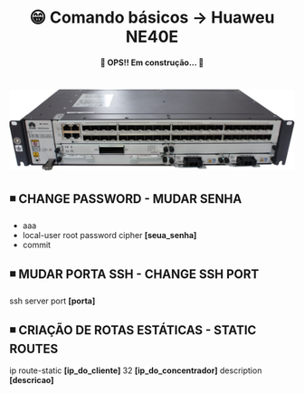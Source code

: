 <h1 align="center">😁 Comando básicos -> Huaweu NE40E</h1>

<h4 align="center">
  🚧 OPS!! Em construção... 🚧
</h4>

<h1 align="center">
  <img alt="ne40e" title="ne40e" src="../img/ne40e.png" />
</h1>

## ◾ CHANGE PASSWORD - MUDAR SENHA
  * aaa
  * local-user root password cipher **[seua_senha]**
  * commit

## ◾ MUDAR PORTA SSH - CHANGE SSH PORT
  
  ssh server port **[porta]**

## ◾ CRIAÇÃO DE ROTAS ESTÁTICAS - STATIC ROUTES
  
  ip route-static **[ip_do_cliente]** 32 **[ip_do_concentrador]** description **[descricao]**